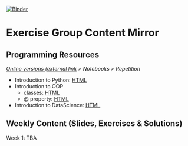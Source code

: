 [![Binder](https://mybinder.org/badge_logo.svg)](https://mybinder.org/v2/gh/DomBBB/cshs24/HEAD)

# Exercise Group Content Mirror

## Programming Resources

_[Online versions (external link](https://mybinder.org/v2/gh/DomBBB/cshs24/HEAD) > Notebooks > Repetition_

- Introduction to Python: [HTML](https://github.com/DomBBB/cshs24/blob/main/Notebooks/Repetition/GMI%202023%20-%20Introduction%20to%20Python.htm)
- Introduction to OOP
  - classes: [HTML](https://github.com/DomBBB/cshs24/blob/main/Notebooks/Repetition/GMI%202023%20-%20oop.html)
  - @ property: [HTML](https://github.com/DomBBB/cshs24/blob/main/Notebooks/Repetition/GMI%202023%20-%20oop.html)
- Introduction to DataScience: [HTML](https://github.com/DomBBB/cshs24/blob/main/Notebooks/Repetition/GMI%202023%20-%20Data%20Science.html)

## Weekly Content (Slides, Exercises & Solutions)

Week 1: TBA
